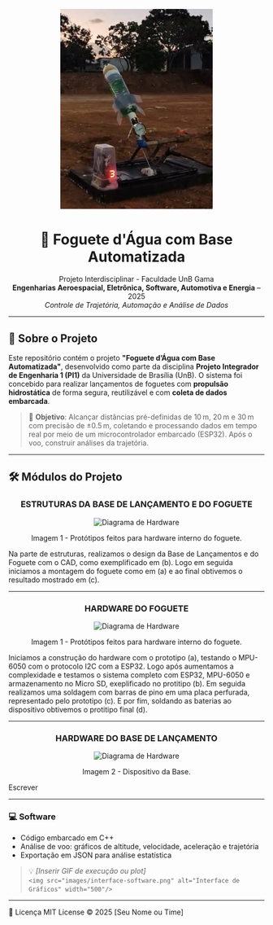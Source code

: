 <p align="center">
  <a href="https://www.youtube.com/shorts/Mo0wMRmowhE" target="_blank">
    <!-- use a custom image if você tiver -->
    <img src="media/foto.jpg"
         alt="Watch the Short on YouTube" width="300"/>
  </a>
</p>

<h1 align="center">🚀 Foguete d'Água com Base Automatizada</h1>

<p align="center">
  Projeto Interdisciplinar - Faculdade UnB Gama<br>
  <strong>Engenharias Aeroespacial, Eletrônica, Software, Automotiva e Energia</strong> – 2025<br>
  <em>Controle de Trajetória, Automação e Análise de Dados</em>
</p>

---

## 📘 Sobre o Projeto

Este repositório contém o projeto **"Foguete d’Água com Base Automatizada"**, desenvolvido como parte da disciplina **Projeto Integrador de Engenharia 1 (PI1)** da Universidade de Brasília (UnB). O sistema foi concebido para realizar lançamentos de foguetes com **propulsão hidrostática** de forma segura, reutilizável e com **coleta de dados embarcada**.

> 🎯 **Objetivo**: Alcançar distâncias pré-definidas de 10 m, 20 m e 30 m com precisão de ±0.5 m, coletando e processando dados em tempo real por meio de um microcontrolador embarcado (ESP32). Após o voo, construir análises da trajetória.

---

## 🛠️ Módulos do Projeto

<div align="center">
    <h3>ESTRUTURAS DA BASE DE LANÇAMENTO E DO FOGUETE</h3>
    <img src="media/compare_estruturas.png" alt="Diagrama de Hardware" width="500"/>
    <p> Imagem 1 - Protótipos feitos para hardware interno do foguete.</p>
</div>

<div>
    Na parte de estruturas, realizamos o design da Base de Lançamentos e do Foguete com o CAD, como exemplificado em (b). Logo em seguida iniciamos a montagem do foguete como em (a) e ao final obtivemos o resultado mostrado em (c).
</div>

---

<div align="center">
    <h3>HARDWARE DO FOGUETE</h3>
    <img src="media/compare_hardware.png" alt="Diagrama de Hardware" width="500"/>
    <p> Imagem 1 - Protótipos feitos para hardware interno do foguete.</p>
</div>

<div>
Iniciamos a construção do hardware com o prototipo (a), testando o MPU-6050 com o protocolo I2C com a ESP32. Logo após aumentamos a complexidade e testamos o sistema completo com ESP32, MPU-6050 e armazenamento no Micro SD, exeplificado no protitipo (b). Em seguida realizamos uma soldagem com barras de pino em uma placa perfurada, representado pelo prototipo (c). E por fim, soldando as baterias ao dispositivo obtivemos o protitipo final (d).
</div>

---

<div align="center">
    <h3>HARDWARE DO BASE DE LANÇAMENTO</h3>
    <img src="media/compare_hardware.png" alt="Diagrama de Hardware" width="500"/>
    <p> Imagem 2 - Dispositivo da Base.</p>
</div>

<div>
Escrever
</div>

---

### 💻 Software

- Código embarcado em C++
- Análise de voo: gráficos de altitude, velocidade, aceleração e trajetória
- Exportação em JSON para análise estatística

> 💡 _[Inserir GIF de execução ou plot]_  
> `<img src="images/interface-software.png" alt="Interface de Gráficos" width="500"/>`

---

📜 Licença
MIT License © 2025 [Seu Nome ou Time]
